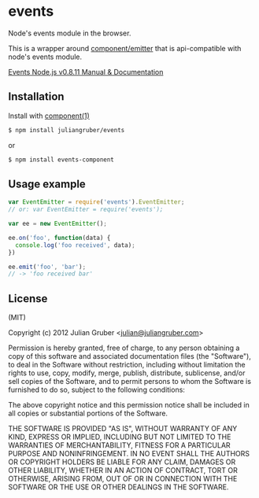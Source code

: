
# events

Node's events module in the browser.

This is a wrapper around [component/emitter](https://github.com/component/emitter) that is api-compatible with node's events module.

[Events Node.js v0.8.11 Manual & Documentation](http://nodejs.org/api/events.html)

## Installation

Install with [component(1)](https://github.com/component/component)

```bash
$ npm install juliangruber/events
```

or

```bash
$ npm install events-component
```

## Usage example

```javascript
var EventEmitter = require('events').EventEmitter;
// or: var EventEmitter = require('events');

var ee = new EventEmitter();

ee.on('foo', function(data) {
  console.log('foo received', data);
})

ee.emit('foo', 'bar');
// -> 'foo received bar'
```

## License

(MIT)

Copyright (c) 2012 Julian Gruber &lt;julian@juliangruber.com&gt;

Permission is hereby granted, free of charge, to any person obtaining a copy of this software and associated documentation files (the "Software"), to deal in the Software without restriction, including without limitation the rights to use, copy, modify, merge, publish, distribute, sublicense, and/or sell copies of the Software, and to permit persons to whom the Software is furnished to do so, subject to the following conditions:

The above copyright notice and this permission notice shall be included in all copies or substantial portions of the Software.

THE SOFTWARE IS PROVIDED "AS IS", WITHOUT WARRANTY OF ANY KIND, EXPRESS OR IMPLIED, INCLUDING BUT NOT LIMITED TO THE WARRANTIES OF MERCHANTABILITY, FITNESS FOR A PARTICULAR PURPOSE AND NONINFRINGEMENT. IN NO EVENT SHALL THE AUTHORS OR COPYRIGHT HOLDERS BE LIABLE FOR ANY CLAIM, DAMAGES OR OTHER LIABILITY, WHETHER IN AN ACTION OF CONTRACT, TORT OR OTHERWISE, ARISING FROM, OUT OF OR IN CONNECTION WITH THE SOFTWARE OR THE USE OR OTHER DEALINGS IN THE SOFTWARE.
